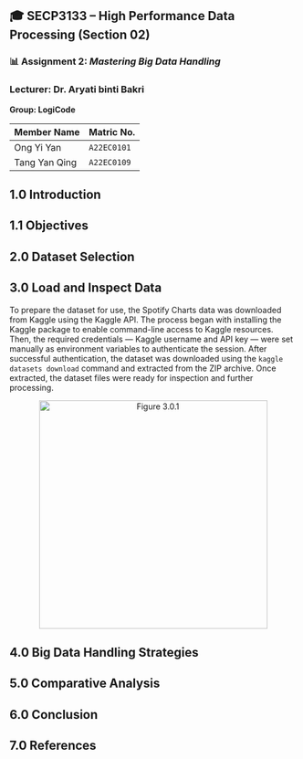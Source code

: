 ## 🎓 SECP3133 – High Performance Data Processing (Section 02)

### 📊 Assignment 2: *Mastering Big Data Handling*

### Lecturer: Dr. Aryati binti Bakri
**Group: LogiCode**

| Member Name         | Matric No.  |
|------------------------|----------------|
| Ong Yi Yan       | `A22EC0101`     |
| Tang Yan Qing | `A22EC0109`     |

## 1.0 Introduction
## 1.1 Objectives
## 2.0 Dataset Selection
## 3.0 Load and Inspect Data
To prepare the dataset for use, the Spotify Charts data was downloaded from Kaggle using the Kaggle API. The process began with installing the Kaggle package to enable command-line access to Kaggle resources. Then, the required credentials — Kaggle username and API key — were set manually as environment variables to authenticate the session. After successful authentication, the dataset was downloaded using the `kaggle datasets download` command and extracted from the ZIP archive. Once extracted, the dataset files were ready for inspection and further processing.

<div align="center">
  <img src="https://github.com/user-attachments/assets/914643c2-d0c4-4a29-aa7a-67f6c46a9562" alt="Figure 3.0.1" width="400">
</div>

## 4.0 Big Data Handling Strategies
## 5.0 Comparative Analysis
## 6.0 Conclusion
## 7.0 References
